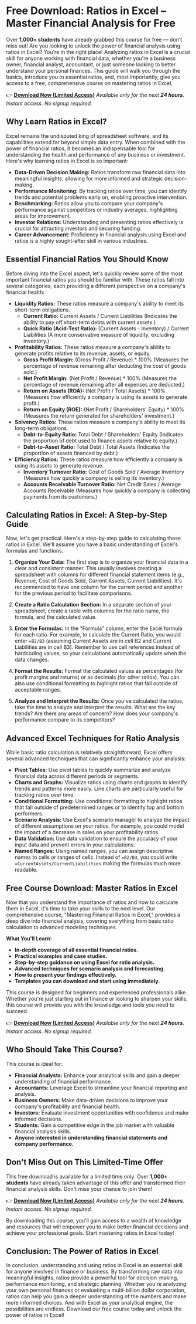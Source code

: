 # Free Download: Ratios in Excel – Master Financial Analysis for Free

Over **1,000+ students** have already grabbed this course for free — don’t miss out!
Are you looking to unlock the power of financial analysis using ratios in Excel? You're in the right place! Analyzing ratios in Excel is a crucial skill for anyone working with financial data, whether you're a business owner, financial analyst, accountant, or just someone looking to better understand your personal finances. This guide will walk you through the basics, introduce you to essential ratios, and, most importantly, give you access to a free, comprehensive course on mastering ratios in Excel.

👉 [**Download Now (Limited Access)**](https://udemywork.com/ratios-excel)
_Available only for the next **24 hours**. Instant access. No signup required._

## Why Learn Ratios in Excel?

Excel remains the undisputed king of spreadsheet software, and its capabilities extend far beyond simple data entry. When combined with the power of financial ratios, it becomes an indispensable tool for understanding the health and performance of any business or investment. Here's why learning ratios in Excel is so important:

*   **Data-Driven Decision Making:** Ratios transform raw financial data into meaningful insights, allowing for more informed and strategic decision-making.
*   **Performance Monitoring:** By tracking ratios over time, you can identify trends and potential problems early on, enabling proactive intervention.
*   **Benchmarking:** Ratios allow you to compare your company's performance against competitors or industry averages, highlighting areas for improvement.
*   **Investor Relations:** Understanding and presenting ratios effectively is crucial for attracting investors and securing funding.
*   **Career Advancement:** Proficiency in financial analysis using Excel and ratios is a highly sought-after skill in various industries.

## Essential Financial Ratios You Should Know

Before diving into the Excel aspect, let's quickly review some of the most important financial ratios you should be familiar with. These ratios fall into several categories, each providing a different perspective on a company's financial health:

*   **Liquidity Ratios:** These ratios measure a company's ability to meet its short-term obligations.
    *   **Current Ratio:** Current Assets / Current Liabilities (Indicates the ability to pay off short-term debts with current assets.)
    *   **Quick Ratio (Acid-Test Ratio):** (Current Assets - Inventory) / Current Liabilities (A more conservative measure of liquidity, excluding inventory.)
*   **Profitability Ratios:** These ratios measure a company's ability to generate profits relative to its revenue, assets, or equity.
    *   **Gross Profit Margin:** (Gross Profit / Revenue) \* 100% (Measures the percentage of revenue remaining after deducting the cost of goods sold.)
    *   **Net Profit Margin:** (Net Profit / Revenue) \* 100% (Measures the percentage of revenue remaining after all expenses are deducted.)
    *   **Return on Assets (ROA):** (Net Profit / Total Assets) \* 100% (Measures how efficiently a company is using its assets to generate profit.)
    *   **Return on Equity (ROE):** (Net Profit / Shareholders' Equity) \* 100% (Measures the return generated for shareholders' investment.)
*   **Solvency Ratios:** These ratios measure a company's ability to meet its long-term obligations.
    *   **Debt-to-Equity Ratio:** Total Debt / Shareholders' Equity (Indicates the proportion of debt used to finance assets relative to equity.)
    *   **Debt-to-Asset Ratio:** Total Debt / Total Assets (Indicates the proportion of assets financed by debt.)
*   **Efficiency Ratios:** These ratios measure how efficiently a company is using its assets to generate revenue.
    *   **Inventory Turnover Ratio:** Cost of Goods Sold / Average Inventory (Measures how quickly a company is selling its inventory.)
    *   **Accounts Receivable Turnover Ratio:** Net Credit Sales / Average Accounts Receivable (Measures how quickly a company is collecting payments from its customers.)

## Calculating Ratios in Excel: A Step-by-Step Guide

Now, let's get practical. Here's a step-by-step guide to calculating these ratios in Excel. We'll assume you have a basic understanding of Excel's formulas and functions.

1.  **Organize Your Data:** The first step is to organize your financial data in a clear and consistent manner. This usually involves creating a spreadsheet with columns for different financial statement items (e.g., Revenue, Cost of Goods Sold, Current Assets, Current Liabilities). It's recommended to have one column for the current period and another for the previous period to facilitate comparisons.

2.  **Create a Ratio Calculation Section:** In a separate section of your spreadsheet, create a table with columns for the ratio name, the formula, and the calculated value.

3.  **Enter the Formulas:** In the "Formula" column, enter the Excel formula for each ratio. For example, to calculate the Current Ratio, you would enter `=B2/B3` (assuming Current Assets are in cell B2 and Current Liabilities are in cell B3). Remember to use cell references instead of hardcoding values, so your calculations automatically update when the data changes.

4.  **Format the Results:** Format the calculated values as percentages (for profit margins and returns) or as decimals (for other ratios). You can also use conditional formatting to highlight ratios that fall outside of acceptable ranges.

5.  **Analyze and Interpret the Results:** Once you've calculated the ratios, take the time to analyze and interpret the results. What are the key trends? Are there any areas of concern? How does your company's performance compare to its competitors?

## Advanced Excel Techniques for Ratio Analysis

While basic ratio calculation is relatively straightforward, Excel offers several advanced techniques that can significantly enhance your analysis:

*   **Pivot Tables:** Use pivot tables to quickly summarize and analyze financial data across different periods or segments.
*   **Charts and Graphs:** Visualize ratios using charts and graphs to identify trends and patterns more easily. Line charts are particularly useful for tracking ratios over time.
*   **Conditional Formatting:** Use conditional formatting to highlight ratios that fall outside of predetermined ranges or to identify top and bottom performers.
*   **Scenario Analysis:** Use Excel's scenario manager to analyze the impact of different assumptions on your ratios. For example, you could model the impact of a decrease in sales on your profitability ratios.
*   **Data Validation:** Use data validation to ensure the accuracy of your input data and prevent errors in your calculations.
*   **Named Ranges:** Using named ranges, you can assign descriptive names to cells or ranges of cells. Instead of `=B2/B3`, you could write `=CurrentAssets/CurrentLiabilities` making the formulas much more readable.

## Free Course Download: Master Ratios in Excel

Now that you understand the importance of ratios and how to calculate them in Excel, it's time to take your skills to the next level. Our comprehensive course, "Mastering Financial Ratios in Excel," provides a deep dive into financial analysis, covering everything from basic ratio calculation to advanced modeling techniques.

**What You'll Learn:**

*   **In-depth coverage of all essential financial ratios.**
*   **Practical examples and case studies.**
*   **Step-by-step guidance on using Excel for ratio analysis.**
*   **Advanced techniques for scenario analysis and forecasting.**
*   **How to present your findings effectively.**
*   **Templates you can download and start using immediately.**

This course is designed for beginners and experienced professionals alike. Whether you're just starting out in finance or looking to sharpen your skills, this course will provide you with the knowledge and tools you need to succeed.

👉 [**Download Now (Limited Access)**](https://udemywork.com/ratios-excel)
_Available only for the next **24 hours**. Instant access. No signup required._

## Who Should Take This Course?

This course is ideal for:

*   **Financial Analysts:** Enhance your analytical skills and gain a deeper understanding of financial performance.
*   **Accountants:** Leverage Excel to streamline your financial reporting and analysis.
*   **Business Owners:** Make data-driven decisions to improve your company's profitability and financial health.
*   **Investors:** Evaluate investment opportunities with confidence and make informed decisions.
*   **Students:** Gain a competitive edge in the job market with valuable financial analysis skills.
*   **Anyone interested in understanding financial statements and company performance.**

## Don't Miss Out on This Limited-Time Offer

This free download is available for a limited time only. Over **1,000+ students** have already taken advantage of this offer and transformed their financial analysis skills. Don't miss your chance to join them!

👉 [**Download Now (Limited Access)**](https://udemywork.com/ratios-excel)
_Available only for the next **24 hours**. Instant access. No signup required._

By downloading this course, you'll gain access to a wealth of knowledge and resources that will empower you to make better financial decisions and achieve your professional goals. Start mastering ratios in Excel today!

## Conclusion: The Power of Ratios in Excel

In conclusion, understanding and using ratios in Excel is an essential skill for anyone involved in finance or business. By transforming raw data into meaningful insights, ratios provide a powerful tool for decision-making, performance monitoring, and strategic planning. Whether you're analyzing your own personal finances or evaluating a multi-billion dollar corporation, ratios can help you gain a deeper understanding of the numbers and make more informed choices. And with Excel as your analytical engine, the possibilities are endless. Download our free course today and unlock the power of ratios in Excel!
